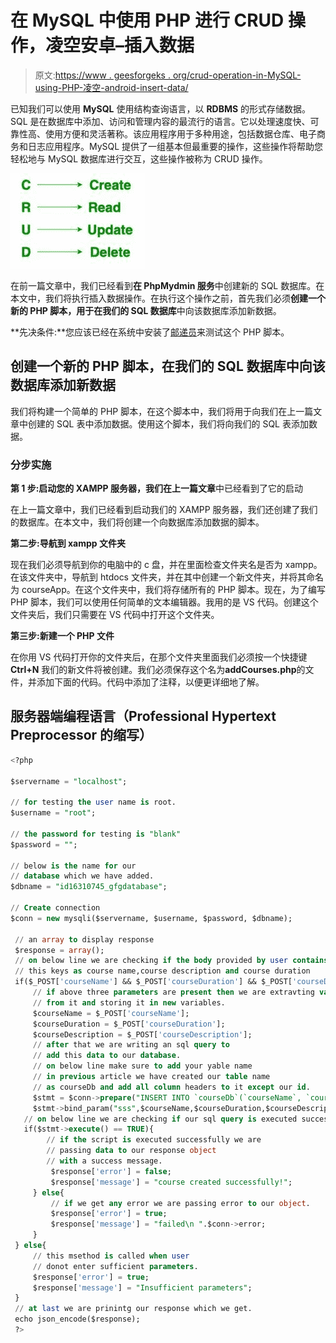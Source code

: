 # 在 MySQL 中使用 PHP 进行 CRUD 操作，凌空安卓–插入数据

> 原文:[https://www . geesforgeks . org/crud-operation-in-MySQL-using-PHP-凌空-android-insert-data/](https://www.geeksforgeeks.org/crud-operation-in-mysql-using-php-volley-android-insert-data/)

已知我们可以使用 **MySQL** 使用结构查询语言，以 **RDBMS** 的形式存储数据。SQL 是在数据库中添加、访问和管理内容的最流行的语言。它以处理速度快、可靠性高、使用方便和灵活著称。该应用程序用于多种用途，包括数据仓库、电子商务和日志应用程序。MySQL 提供了一组基本但最重要的操作，这些操作将帮助您轻松地与 MySQL 数据库进行交互，这些操作被称为 CRUD 操作。

![](img/1f9de501135c0b145134173a81a59ef1.png)

在前一篇文章中，我们已经看到**在 PhpMydmin 服务**中创建新的 SQL 数据库。在本文中，我们将执行插入数据操作。在执行这个操作之前，首先我们必须**创建一个新的 PHP 脚本，用于在我们的 SQL 数据库**中向该数据库添加新数据。

**先决条件:**您应该已经在系统中安装了[邮递员](https://www.geeksforgeeks.org/introduction-postman-api-development/)来测试这个 PHP 脚本。

## **创建一个新的 PHP 脚本，在我们的 SQL 数据库**中向该数据库添加新数据

我们将构建一个简单的 PHP 脚本，在这个脚本中，我们将用于向我们在上一篇文章中创建的 SQL 表中添加数据。使用这个脚本，我们将向我们的 SQL 表添加数据。

### **分步实施**

**第 1 步:启动您的 XAMPP 服务器，我们在上一篇文章**中已经看到了它的启动

在上一篇文章中，我们已经看到启动我们的 XAMPP 服务器，我们还创建了我们的数据库。在本文中，我们将创建一个向数据库添加数据的脚本。

**第二步:导航到 xampp 文件夹**

现在我们必须导航到你的电脑中的 c 盘，并在里面检查文件夹名是否为 xampp。在该文件夹中，导航到 htdocs 文件夹，并在其中创建一个新文件夹，并将其命名为 courseApp。在这个文件夹中，我们将存储所有的 PHP 脚本。现在，为了编写 PHP 脚本，我们可以使用任何简单的文本编辑器。我用的是 VS 代码。创建这个文件夹后，我们只需要在 VS 代码中打开这个文件夹。

**第三步:新建一个 PHP 文件**

在你用 VS 代码打开你的文件夹后，在那个文件夹里面我们必须按一个快捷键 **Ctrl+N** 我们的新文件将被创建。我们必须保存这个名为**addCourses.php**的文件，并添加下面的代码。代码中添加了注释，以便更详细地了解。

## 服务器端编程语言（Professional Hypertext Preprocessor 的缩写）

```sql
<?php

$servername = "localhost";

// for testing the user name is root.
$username = "root";

// the password for testing is "blank"
$password = "";

// below is the name for our
// database which we have added.
$dbname = "id16310745_gfgdatabase";

// Create connection
$conn = new mysqli($servername, $username, $password, $dbname);

 // an array to display response
 $response = array();
 // on below line we are checking if the body provided by user contains
 // this keys as course name,course description and course duration
 if($_POST['courseName'] && $_POST['courseDuration'] && $_POST['courseDescription']){
     // if above three parameters are present then we are extravting values
     // from it and storing it in new variables.
     $courseName = $_POST['courseName'];
     $courseDuration = $_POST['courseDuration'];
     $courseDescription = $_POST['courseDescription'];
     // after that we are writing an sql query to
     // add this data to our database.
     // on below line make sure to add your yable name
     // in previous article we have created our table name
     // as courseDb and add all column headers to it except our id.
     $stmt = $conn->prepare("INSERT INTO `courseDb`(`courseName`, `courseDuration`, `courseDescription`) VALUES (?,?,?)");
     $stmt->bind_param("sss",$courseName,$courseDuration,$courseDescription);
   // on below line we are checking if our sql query is executed successfully.
   if($stmt->execute() == TRUE){
        // if the script is executed successfully we are
        // passing data to our response object
        // with a success message.
         $response['error'] = false;
         $response['message'] = "course created successfully!";
     } else{
         // if we get any error we are passing error to our object.
         $response['error'] = true;
         $response['message'] = "failed\n ".$conn->error;
     }
 } else{
     // this msethod is called when user
     // donot enter sufficient parameters.
     $response['error'] = true;
     $response['message'] = "Insufficient parameters";
 }
 // at last we are prinintg our response which we get.
 echo json_encode($response);
 ?>
```
